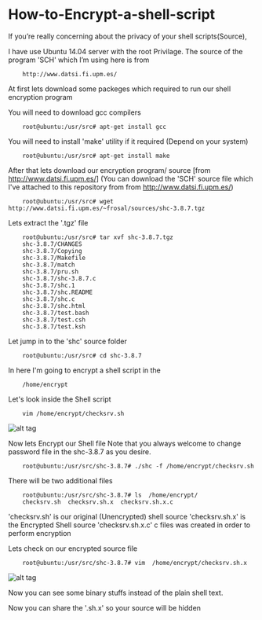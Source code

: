 # How-to-Encrypt-a-shell-script

If you’re really concerning about the privacy of your shell scripts(Source),

I have use Ubuntu 14.04 server with the root Privilage.
The source of the program 'SCH' which I’m using here is from

        http://www.datsi.fi.upm.es/


At first lets download some packeges which required to run our shell encryption program


You will need to download gcc compilers 

        root@ubuntu:/usr/src# apt-get install gcc

You will need to install 'make' utility if it required (Depend on your system)

        root@ubuntu:/usr/src# apt-get install make

After that  lets download our encryption program/ source [from http://www.datsi.fi.upm.es/]
(You can download the 'SCH' source file which I've attached to this repository from from http://www.datsi.fi.upm.es/)

        root@ubuntu:/usr/src# wget http://www.datsi.fi.upm.es/~frosal/sources/shc-3.8.7.tgz
  
Lets extract the '.tgz' file

        root@ubuntu:/usr/src# tar xvf shc-3.8.7.tgz
        shc-3.8.7/CHANGES
        shc-3.8.7/Copying
        shc-3.8.7/Makefile
        shc-3.8.7/match
        shc-3.8.7/pru.sh
        shc-3.8.7/shc-3.8.7.c
        shc-3.8.7/shc.1
        shc-3.8.7/shc.README
        shc-3.8.7/shc.c
        shc-3.8.7/shc.html
        shc-3.8.7/test.bash
        shc-3.8.7/test.csh
        shc-3.8.7/test.ksh

Let jump in to the 'shc' source folder

        root@ubuntu:/usr/src# cd shc-3.8.7

In  here I'm going to encrypt a shell script in the 

        /home/encrypt

Let's look inside the Shell script

        vim /home/encrypt/checksrv.sh

![alt tag](https://s32.postimg.org/t8v6s39r9/Screenshot_358.png)

Now lets Encrypt our Shell file
Note that you always welcome to change password file in the shc-3.8.7 as you desire.

        root@ubuntu:/usr/src/shc-3.8.7# ./shc -f /home/encrypt/checksrv.sh

There will be two additional files

        root@ubuntu:/usr/src/shc-3.8.7# ls  /home/encrypt/
        checksrv.sh  checksrv.sh.x  checksrv.sh.x.c

'checksrv.sh' is our original (Unencrypted) shell source
'checksrv.sh.x' is the Encrypted Shell source
'checksrv.sh.x.c' c files was created in order to perform encryption

Lets check on our encrypted source file

        root@ubuntu:/usr/src/shc-3.8.7# vim  /home/encrypt/checksrv.sh.x

![alt tag](https://s31.postimg.org/j2v9tgkwr/Screenshot_357.png)

Now you can see some binary stuffs instead of the plain shell text.

Now you can share the '.sh.x' so your source will be hidden



  
  

  
